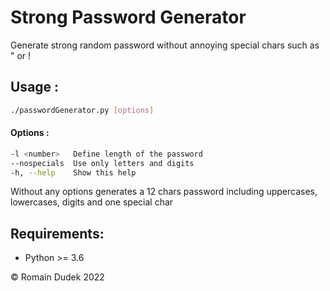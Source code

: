 # Strong Password Generator 

Generate strong random password without annoying special chars such as \" or !

## Usage : 
```bash
./passwordGenerator.py [options]
```

#### Options :
```bash
-l <number>   Define length of the password
--nospecials  Use only letters and digits
-h, --help    Show this help
```

Without any options generates a 12 chars password including uppercases, lowercases, digits and one special char

## Requirements:

- Python >= 3.6

© Romain Dudek 2022
